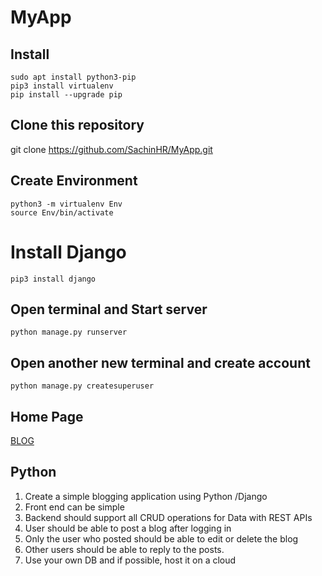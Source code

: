 # MyApp

## Install
```
sudo apt install python3-pip
pip3 install virtualenv
pip install --upgrade pip
```
## Clone this repository

git clone https://github.com/SachinHR/MyApp.git

## Create Environment
```
python3 -m virtualenv Env
source Env/bin/activate
```
# Install Django
```
pip3 install django
```
## Open terminal and Start server
```
python manage.py runserver
```
## Open another new terminal and create account
```
python manage.py createsuperuser
```
## Home Page
[BLOG](http://127.0.0.1:8000/admin/login/?next=/admin/)

## Python 
1. Create a simple blogging application using Python /Django        
2. Front end can be simple                                          
3. Backend should support all CRUD operations for Data with REST APIs
4. User should be able to post a blog after logging in                
5. Only the user who posted should be able to edit or delete the blog
6. Other users should be able to reply to the posts. 
7. Use your own DB and if possible, host it on a cloud                
